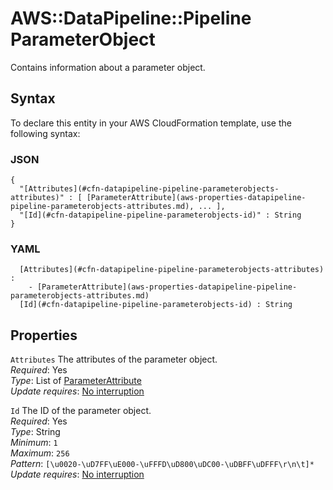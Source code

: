 # AWS::DataPipeline::Pipeline ParameterObject<a name="aws-properties-datapipeline-pipeline-parameterobjects"></a>

Contains information about a parameter object\.

## Syntax<a name="aws-properties-datapipeline-pipeline-parameterobjects-syntax"></a>

To declare this entity in your AWS CloudFormation template, use the following syntax:

### JSON<a name="aws-properties-datapipeline-pipeline-parameterobjects-syntax.json"></a>

```
{
  "[Attributes](#cfn-datapipeline-pipeline-parameterobjects-attributes)" : [ [ParameterAttribute](aws-properties-datapipeline-pipeline-parameterobjects-attributes.md), ... ],
  "[Id](#cfn-datapipeline-pipeline-parameterobjects-id)" : String
}
```

### YAML<a name="aws-properties-datapipeline-pipeline-parameterobjects-syntax.yaml"></a>

```
﻿  [Attributes](#cfn-datapipeline-pipeline-parameterobjects-attributes) : 
    - [ParameterAttribute](aws-properties-datapipeline-pipeline-parameterobjects-attributes.md)
﻿  [Id](#cfn-datapipeline-pipeline-parameterobjects-id) : String
```

## Properties<a name="aws-properties-datapipeline-pipeline-parameterobjects-properties"></a>

`Attributes`  <a name="cfn-datapipeline-pipeline-parameterobjects-attributes"></a>
The attributes of the parameter object\.  
*Required*: Yes  
*Type*: List of [ParameterAttribute](aws-properties-datapipeline-pipeline-parameterobjects-attributes.md)  
*Update requires*: [No interruption](https://docs.aws.amazon.com/AWSCloudFormation/latest/UserGuide/using-cfn-updating-stacks-update-behaviors.html#update-no-interrupt)

`Id`  <a name="cfn-datapipeline-pipeline-parameterobjects-id"></a>
The ID of the parameter object\.  
*Required*: Yes  
*Type*: String  
*Minimum*: `1`  
*Maximum*: `256`  
*Pattern*: `[\u0020-\uD7FF\uE000-\uFFFD\uD800\uDC00-\uDBFF\uDFFF\r\n\t]*`  
*Update requires*: [No interruption](https://docs.aws.amazon.com/AWSCloudFormation/latest/UserGuide/using-cfn-updating-stacks-update-behaviors.html#update-no-interrupt)